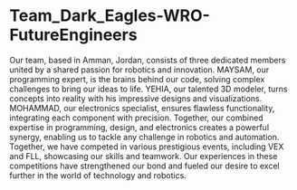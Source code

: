 # Team_Dark_Eagles-WRO-FutureEngineers

Our team, based in Amman, Jordan, consists of three dedicated members united by a shared passion for robotics and innovation. MAYSAM, our programming expert, is the brains behind our code, solving complex challenges to bring our ideas to life. YEHIA, our talented 3D modeler, turns concepts into reality with his impressive designs and visualizations. MOHAMMAD, our electronics specialist, ensures flawless functionality, integrating each component with precision. Together, our combined expertise in programming, design, and electronics creates a powerful synergy, enabling us to tackle any challenge in robotics and automation.
Together, we have competed in various prestigious events, including VEX and FLL, showcasing our skills and teamwork. Our experiences in these competitions have strengthened our bond and fueled our desire to excel further in the world of technology and robotics.
